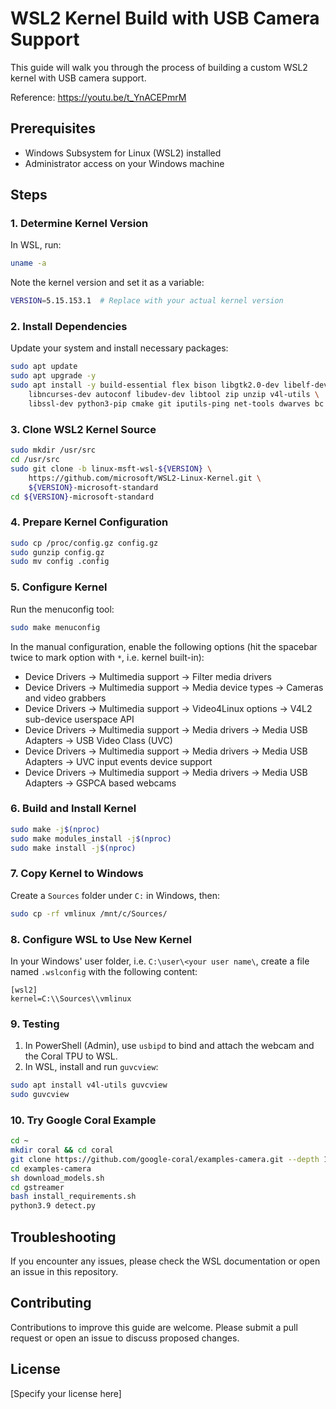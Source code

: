 # WSL2 Kernel Build with USB Camera Support

This guide will walk you through the process of building a custom WSL2 kernel with USB camera support.

Reference: https://youtu.be/t_YnACEPmrM

## Prerequisites

- Windows Subsystem for Linux (WSL2) installed
- Administrator access on your Windows machine

## Steps

### 1. Determine Kernel Version

In WSL, run:

```bash
uname -a
```

Note the kernel version and set it as a variable:

```bash
VERSION=5.15.153.1  # Replace with your actual kernel version
```

### 2. Install Dependencies

Update your system and install necessary packages:

```bash
sudo apt update 
sudo apt upgrade -y
sudo apt install -y build-essential flex bison libgtk2.0-dev libelf-dev \
    libncurses-dev autoconf libudev-dev libtool zip unzip v4l-utils \
    libssl-dev python3-pip cmake git iputils-ping net-tools dwarves bc
```

### 3. Clone WSL2 Kernel Source

```bash
sudo mkdir /usr/src
cd /usr/src
sudo git clone -b linux-msft-wsl-${VERSION} \
    https://github.com/microsoft/WSL2-Linux-Kernel.git \
    ${VERSION}-microsoft-standard
cd ${VERSION}-microsoft-standard
```

### 4. Prepare Kernel Configuration

```bash
sudo cp /proc/config.gz config.gz
sudo gunzip config.gz
sudo mv config .config
```

### 5. Configure Kernel

Run the menuconfig tool:

```bash
sudo make menuconfig
```

In the manual configuration, enable the following options (hit the spacebar twice to mark option with `*`, i.e. kernel built-in):

- Device Drivers -> Multimedia support -> Filter media drivers
- Device Drivers -> Multimedia support -> Media device types -> Cameras and video grabbers
- Device Drivers -> Multimedia support -> Video4Linux options -> V4L2 sub-device userspace API
- Device Drivers -> Multimedia support -> Media drivers -> Media USB Adapters -> USB Video Class (UVC)
- Device Drivers -> Multimedia support -> Media drivers -> Media USB Adapters -> UVC input events device support
- Device Drivers -> Multimedia support -> Media drivers -> Media USB Adapters -> GSPCA based webcams

### 6. Build and Install Kernel

```bash
sudo make -j$(nproc)
sudo make modules_install -j$(nproc)
sudo make install -j$(nproc)
```

### 7. Copy Kernel to Windows

Create a `Sources` folder under `C:` in Windows, then:

```bash
sudo cp -rf vmlinux /mnt/c/Sources/
```

### 8. Configure WSL to Use New Kernel

In your Windows' user folder, i.e. `C:\user\<your user name\`, create a file named `.wslconfig` with the following content:

```
[wsl2]
kernel=C:\\Sources\\vmlinux
```

### 9. Testing

1. In PowerShell (Admin), use `usbipd` to bind and attach the webcam and the Coral TPU to WSL.
2. In WSL, install and run `guvcview`:

```bash
sudo apt install v4l-utils guvcview
sudo guvcview
```

### 10. Try Google Coral Example

```bash
cd ~
mkdir coral && cd coral
git clone https://github.com/google-coral/examples-camera.git --depth 1
cd examples-camera
sh download_models.sh
cd gstreamer
bash install_requirements.sh
python3.9 detect.py
```

## Troubleshooting

If you encounter any issues, please check the WSL documentation or open an issue in this repository.

## Contributing

Contributions to improve this guide are welcome. Please submit a pull request or open an issue to discuss proposed changes.

## License

[Specify your license here]
